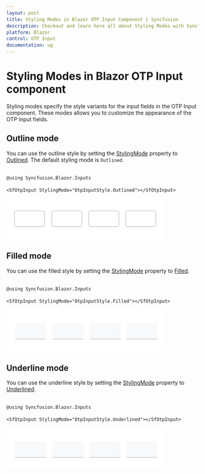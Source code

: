 ```yaml
---
layout: post
title: Styling Modes in Blazor OTP Input Component | Syncfusion
description: Checkout and learn here all about Styling Modes with Syncfusion Blazor OTP Input component in Blazor Server App and Blazor WebAssembly App.
platform: Blazor
control: OTP Input
documentation: ug
---
```


# Styling Modes in Blazor OTP Input component

Styling modes specify the style variants for the input fields in the OTP Input component. These modes allows you to customize the appearance of the OTP Input fields.

## Outline mode

You can use the outline style by setting the [StylingMode](https://help.syncfusion.com/cr/blazor/Syncfusion.Blazor.Inputs.SfOtpInput.html#Syncfusion_Blazor_Inputs_SfOtpInput_StylingMode) property to [Outlined](https://help.syncfusion.com/cr/blazor/Syncfusion.Blazor.Inputs.OtpInputStyle.html#Syncfusion_Blazor_Inputs_OtpInputStyle_Outlined). The default styling mode is `Outlined`.

```cshtml

@using Syncfusion.Blazor.Inputs

<SfOtpInput StylingMode="OtpInputStyle.Outlined"></SfOtpInput>

```

![Blazor OTP Input Component with Outline Mode](images/blazor-otp-outlined.png)

## Filled mode

You can use the filled style by setting the [StylingMode](https://help.syncfusion.com/cr/blazor/Syncfusion.Blazor.Inputs.SfOtpInput.html#Syncfusion_Blazor_Inputs_SfOtpInput_StylingMode) property to [Filled](https://help.syncfusion.com/cr/blazor/Syncfusion.Blazor.Inputs.OtpInputStyle.html#Syncfusion_Blazor_Inputs_OtpInputStyle_Filled).

```cshtml

@using Syncfusion.Blazor.Inputs

<SfOtpInput StylingMode="OtpInputStyle.Filled"></SfOtpInput>

```

![Blazor OTP Input Component with Filled Mode](images/blazor-otp-filled.png)

## Underline mode

You can use the underline style by setting the [StylingMode](https://help.syncfusion.com/cr/blazor/Syncfusion.Blazor.Inputs.SfOtpInput.html#Syncfusion_Blazor_Inputs_SfOtpInput_StylingMode) property to [Underlined](https://help.syncfusion.com/cr/blazor/Syncfusion.Blazor.Inputs.OtpInputStyle.html#Syncfusion_Blazor_Inputs_OtpInputStyle_Underlined).

```cshtml

@using Syncfusion.Blazor.Inputs

<SfOtpInput StylingMode="OtpInputStyle.Underlined"></SfOtpInput>

```

![Blazor OTP Input Component with Underlined Mode](images/blazor-otp-filled.png)

